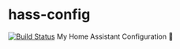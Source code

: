 # hass-config
[![Build Status](https://travis-ci.org/rtclauss/hass-config.svg?branch=master)](https://travis-ci.org/rtclauss/hass-config)
My Home Assistant Configuration 🏡
